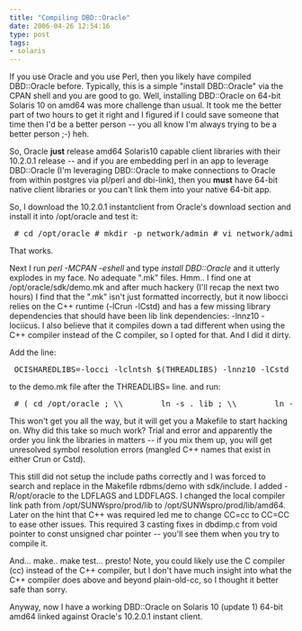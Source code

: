 ```yaml
---
title: "Compiling DBD::Oracle"
date: 2006-04-26 12:54:16
type: post
tags:
- solaris
---
```


<p>If you use Oracle and you use Perl, then you likely have compiled DBD::Oracle before.  Typically, this is a simple "install DBD::Oracle" via the CPAN shell and you are good to go.  Well, installing DBD::Oracle on 64-bit Solaris 10 on amd64 was more challenge than usual.  It took me the better part of two hours to get it right and I figured if I could save someone that time then I'd be a better person -- you all know I'm always trying to be a better person ;-) heh.</p>  <p>So, Oracle <b>just</b> release amd64 Solaris10 capable client libraries with their 10.2.0.1 release -- and if you are embedding perl in an app to leverage DBD::Oracle (I'm leveraging DBD::Oracle to make connections to Oracle from within postgres via pl/perl and dbi-link), then you <b>must</b> have 64-bit native client libraries or you can't link them into your native 64-bit app.</p>  <p>So, I download the 10.2.0.1 instantclient from Oracle's download section and install it into /opt/oracle and test it:</p>  <pre> # cd /opt/oracle # mkdir -p network/admin # vi network/admin/tnsnames.ora     ( put in the information about your oracle listeners here ) # LD_LIBRARY_PATH=`pwd` ORACLE_HOME=`pwd` ./sqlplus </pre> <p> That works. </p> <p> Next I run <i>perl -MCPAN -eshell</i> and type <i>install DBD::Oracle</i> and it utterly explodes in my face.  No adequate ".mk" files.  Hmm..  I find one at /opt/oracle/sdk/demo.mk and after much hackery (I'll recap the next two hours) I find that the ".mk" isn't just formatted incorrectly, but it now libocci relies on the C++ runtime (-lCrun -lCstd) and has a few missing library dependencies that should have been lib link dependencies:  -lnnz10 -lociicus.  I also believe that it compiles down a tad different when using the C++ compiler instead of the C compiler, so I opted for that.  And I did it dirty. </p>  <p>Add the line:</p> <pre> OCISHAREDLIBS=-locci -lclntsh $(THREADLIBS) -lnnz10 -lCstd -lCrun -lociicus </pre> <p> to the demo.mk file after the THREADLIBS= line. and run: </p> <pre> # ( cd /opt/oracle ; \\        ln -s . lib ; \\        ln -s libocci.so.10.1 lnocci.so ; \\        ln -s libclntsh.so.10.1 libclntsh.so ) # ORACLE_HOME=/opt/oracle perl Makefile.PL -m /opt/oracle/sdk/demo.mk </pre> <p> This won't get you all the way, but it will get you a Makefile to start hacking on.  Why did this take so much work?  Trial and error and apparently the order you link the libraries in matters -- if you mix them up, you will get unresolved symbol resolution errors (mangled C++ names that exist in either Crun or Cstd). </p> <p> This still did not setup the include paths correctly and I was forced to search and replace in the Makefile rdbms/demo with sdk/include. I added -R/opt/oracle to the LDFLAGS and LDDFLAGS. I changed the local compiler link path from /opt/SUNWspro/prod/lib to /opt/SUNWspro/prod/lib/amd64. Later on the hint that C++ was required led me to change CC=cc to CC=CC to ease other issues. This required 3 casting fixes in dbdimp.c from void pointer to const unsigned char pointer -- you'll see them when you try to compile it. </p> <p> And... make.. make test... presto!  Note, you could likely use the C compiler (cc) instead of the C++ compiler, but I don't have much insight into what the C++ compiler does above and beyond plain-old-cc, so I thought it better safe than sorry. </p> <p> Anyway, now I have a working DBD::Oracle on Solaris 10 (update 1) 64-bit amd64 linked against Oracle's 10.2.0.1 instant client. </p>
